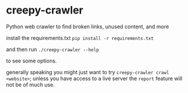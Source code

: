 # creepy-crawler
Python web crawler to find broken links, unused content, and more

install the requirements.txt 
    `pip install -r requirements.txt`

and then run 
    `./creepy-crawler --help` 

to see some options.

generally speaking you might just want to try `creepy-crawler crawl <website>`; unless 
you have access to a live server the `report` feature will not be of much use.
